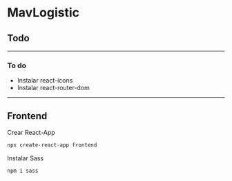 # MavLogistic

## Todo

<hr />

### To do

* Instalar react-icons
* Instalar react-router-dom

<hr />

## Frontend

Crear React-App

```bash
npx create-react-app frontend
```
Instalar Sass

```bash
npm i sass
```
